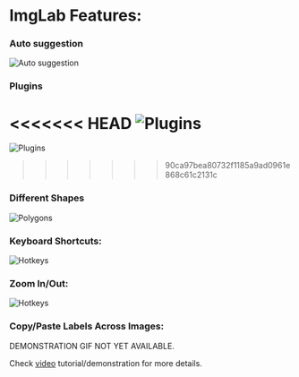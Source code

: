 # ImgLab Features:

### Auto suggestion

![Auto suggestion](/img/imglab-autosuggestion.gif)

### Plugins

<<<<<<< HEAD
![Plugins](/img/imglab-autosuggestion.gif)
=======
![Plugins](imglab-fpp.gif)
>>>>>>> 90ca97bea80732f1185a9ad0961e868c61c2131c

### Different Shapes

![Polygons](/img/imglab-autosuggestion.gif)

### Keyboard Shortcuts:

![Hotkeys](/img/imglab-autosuggestion.gif)

### Zoom In/Out:

![Hotkeys](/img/imglab-autosuggestion.gif)

### Copy/Paste Labels Across Images:

DEMONSTRATION GIF NOT YET AVAILABLE.


Check [video](https://youtu.be/Y-bJo_ylHTw) tutorial/demonstration for more details.
